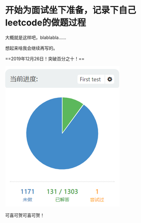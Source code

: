 # 开始为面试坐下准备，记录下自己leetcode的做题过程

大概就是这样吧，blablabla……

想起来啥我会继续再写的。



==2019年12月26日！突破百分之十！==

![力扣进度突破10%](images\力扣进度突破10%.png)

可喜可贺可喜可贺！